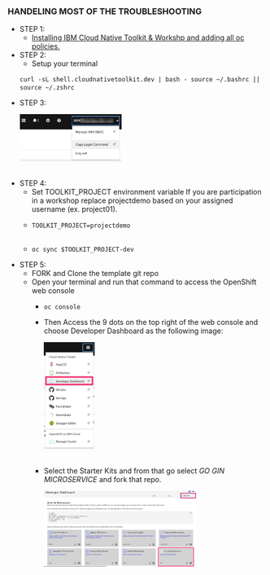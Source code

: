 ### HANDELING MOST OF THE TROUBLESHOOTING
- STEP 1: 
    - [Installing IBM Cloud Native Toolkit & Workshp and adding all oc policies.](https://github.com/therayy/Pipelining/blob/main/README.md)
- STEP 2:
    - Setup your terminal 
    ```
    curl -sL shell.cloudnativetoolkit.dev | bash - source ~/.bashrc || source ~/.zshrc
    
- STEP 3:
        <br>
        <p align="left">
          <img width="200px" src="imgs/login.jpeg">
        </p>
        <br>
- STEP 4: 
    - Set TOOLKIT_PROJECT environment variable If you are participation in a workshop replace projectdemo based on your assigned username (ex. project01).
    - ```
      TOOLKIT_PROJECT=projectdemo
    
    - ```
      oc sync $TOOLKIT_PROJECT-dev
      
- STEP 5: 
    - FORK and Clone the template git repo
    - Open your terminal and run that command to access the OpenShift web console 
        - ```
          oc console  
        - Then Access the 9 dots on the top right of the web console and choose Developer Dashboard as the following image: 
               <br>
                <p align="left">
                  <img width="100px" src="imgs/developer-dashboard.jpeg">
                </p>
                <br>
         - Select the Starter Kits and from that go select *GO GIN MICROSERVICE* and fork that repo.
                <br>
                <p align="left">
                  <img width="300px" src="imgs/starter-kits.jpeg">
                </p>
                <br>

